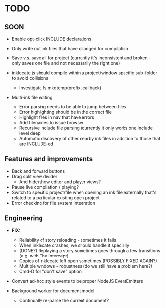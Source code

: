 # TODO

## SOON

* Enable opt-click INCLUDE declarations

* Only write out ink files that have changed for compilation

* Save v.s. save all for project (currently it's inconsistent and broken - only saves one file and not necessarily the right one)

* inklecate.js should compile within a project/window specific sub-folder to avoid collisions
    * Investigate fs.mkdtemp(prefix, callback)

* Multi-ink file editing
    * Error parsing needs to be able to jump between files
    * Error highlighting should be in the correct file
    * Highlight files in nav that have errors
    * Add filenames to issue browser
    * Recursive include file parsing (currently it only works one include level deep)
    * Automatic discovery of other nearby ink files in addition to those that are INCLUDE-ed

## Features and improvements

* Back and forward buttons
* Drag split view divider
    * And hide/show editor and player views?
* Pause live compilation / playing?
* Switch to specific project/file when opening an ink file externally that's related to a particular existing open project
* Error checking for file system integration

## Engineering

* **FIX:**
    * Reliability of story reloading - sometimes it fails
    * When inklecate crashes, we should handle it specially
    * (DONE?) Replaying a story sometimes goes through a few transitions (e.g. with The Intercept)
    * Copies of inklecate left open sometimes (POSSIBLY FIXED AGAIN?)
    * Multiple windows - robustness (do we still have a problem here?)
    * Cmd-D for "don't save" option

* Convert ad-hoc style events to be proper NodeJS EventEmitters

* Background worker for document model
    * Continually re-parse the current document?